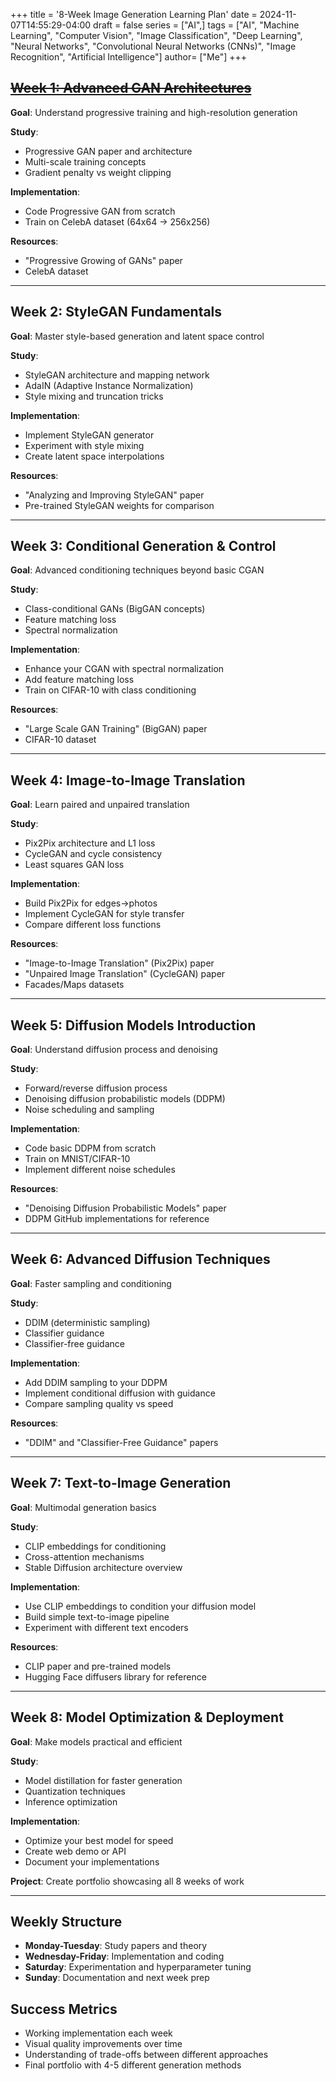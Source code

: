 +++
title = '8-Week Image Generation Learning Plan'
date = 2024-11-07T14:55:29-04:00
draft = false
series = ["AI",]
tags = ["AI", "Machine Learning", "Computer Vision", "Image Classification", "Deep Learning", "Neural Networks", "Convolutional Neural Networks (CNNs)", "Image Recognition", "Artificial Intelligence"]
author= ["Me"]
+++

## [~~Week 1: Advanced GAN Architectures~~](/blogs/gan_from_scratch/)
**Goal**: Understand progressive training and high-resolution generation

**Study**:
- Progressive GAN paper and architecture
- Multi-scale training concepts
- Gradient penalty vs weight clipping

**Implementation**:
- Code Progressive GAN from scratch
- Train on CelebA dataset (64x64 → 256x256)

**Resources**:
- "Progressive Growing of GANs" paper
- CelebA dataset

---

## Week 2: StyleGAN Fundamentals
**Goal**: Master style-based generation and latent space control

**Study**:
- StyleGAN architecture and mapping network
- AdaIN (Adaptive Instance Normalization)
- Style mixing and truncation tricks

**Implementation**:
- Implement StyleGAN generator
- Experiment with style mixing
- Create latent space interpolations

**Resources**:
- "Analyzing and Improving StyleGAN" paper
- Pre-trained StyleGAN weights for comparison

---

## Week 3: Conditional Generation & Control
**Goal**: Advanced conditioning techniques beyond basic CGAN

**Study**:
- Class-conditional GANs (BigGAN concepts)
- Feature matching loss
- Spectral normalization

**Implementation**:
- Enhance your CGAN with spectral normalization
- Add feature matching loss
- Train on CIFAR-10 with class conditioning

**Resources**:
- "Large Scale GAN Training" (BigGAN) paper
- CIFAR-10 dataset

---

## Week 4: Image-to-Image Translation
**Goal**: Learn paired and unpaired translation

**Study**:
- Pix2Pix architecture and L1 loss
- CycleGAN and cycle consistency
- Least squares GAN loss

**Implementation**:
- Build Pix2Pix for edges→photos
- Implement CycleGAN for style transfer
- Compare different loss functions

**Resources**:
- "Image-to-Image Translation" (Pix2Pix) paper
- "Unpaired Image Translation" (CycleGAN) paper
- Facades/Maps datasets

---

## Week 5: Diffusion Models Introduction
**Goal**: Understand diffusion process and denoising

**Study**:
- Forward/reverse diffusion process
- Denoising diffusion probabilistic models (DDPM)
- Noise scheduling and sampling

**Implementation**:
- Code basic DDPM from scratch
- Train on MNIST/CIFAR-10
- Implement different noise schedules

**Resources**:
- "Denoising Diffusion Probabilistic Models" paper
- DDPM GitHub implementations for reference

---

## Week 6: Advanced Diffusion Techniques
**Goal**: Faster sampling and conditioning

**Study**:
- DDIM (deterministic sampling)
- Classifier guidance
- Classifier-free guidance

**Implementation**:
- Add DDIM sampling to your DDPM
- Implement conditional diffusion with guidance
- Compare sampling quality vs speed

**Resources**:
- "DDIM" and "Classifier-Free Guidance" papers

---

## Week 7: Text-to-Image Generation
**Goal**: Multimodal generation basics

**Study**:
- CLIP embeddings for conditioning
- Cross-attention mechanisms
- Stable Diffusion architecture overview

**Implementation**:
- Use CLIP embeddings to condition your diffusion model
- Build simple text-to-image pipeline
- Experiment with different text encoders

**Resources**:
- CLIP paper and pre-trained models
- Hugging Face diffusers library for reference

---

## Week 8: Model Optimization & Deployment
**Goal**: Make models practical and efficient

**Study**:
- Model distillation for faster generation
- Quantization techniques
- Inference optimization

**Implementation**:
- Optimize your best model for speed
- Create web demo or API
- Document your implementations

**Project**: Create portfolio showcasing all 8 weeks of work

---

## Weekly Structure
- **Monday-Tuesday**: Study papers and theory
- **Wednesday-Friday**: Implementation and coding
- **Saturday**: Experimentation and hyperparameter tuning
- **Sunday**: Documentation and next week prep

## Success Metrics
- Working implementation each week
- Visual quality improvements over time
- Understanding of trade-offs between different approaches
- Final portfolio with 4-5 different generation methods